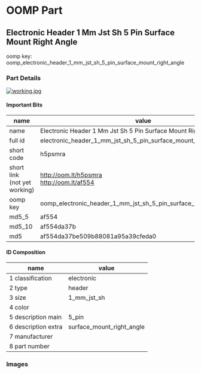 # OOMP Part  
## Electronic Header 1 Mm Jst Sh 5 Pin Surface Mount Right Angle  
  
oomp key: oomp_electronic_header_1_mm_jst_sh_5_pin_surface_mount_right_angle  
  
### Part Details  
  
[![working.jpg](working_600.jpg)](working.jpg)  
  
#### Important Bits  
| name | value | 
| --- | --- | 
| name | Electronic Header 1 Mm Jst Sh 5 Pin Surface Mount Right Angle | 
| full id | electronic_header_1_mm_jst_sh_5_pin_surface_mount_right_angle | 
| short code | h5psmra | 
| short link<br>(not yet working) | http://oom.lt/h5psmra<br>http://oom.lt/af554 | 
| oomp key | oomp_electronic_header_1_mm_jst_sh_5_pin_surface_mount_right_angle | 
| md5_5 | af554 | 
| md5_10 | af554da37b | 
| md5 | af554da37be509b88081a95a39cfeda0 | 
#### ID Composition  
| name | value | 
| --- | --- | 
| 1 classification | electronic | 
| 2 type | header | 
| 3 size | 1_mm_jst_sh | 
| 4 color |  | 
| 5 description main | 5_pin | 
| 6 description extra | surface_mount_right_angle | 
| 7 manufacturer |  | 
| 8 part number |  | 
### Images  
